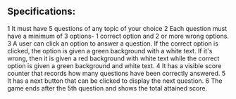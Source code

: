 ## Specifications: 

1 It must have 5 questions of any topic of your choice
2 Each question must have a minimum of 3 options- 1 correct option and 2 or more wrong options.
3 A user can click an option to answer a question. If the correct option is clicked, the option is given a green background with a white text. If it's wrong, then it is given a red background with white text while the correct option is given a green background and white text.
4 It has a visible score counter that records how many questions have been correctly answered.
5 It has a next button that can be clicked to display the next question.
6 The game ends after the 5th question and shows the total attained score.